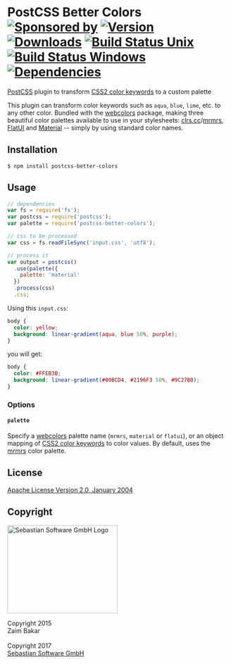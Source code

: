 # PostCSS Better Colors<br/>[![Sponsored by][sponsor-img]][sponsor] [![Version][npm-version-img]][npm] [![Downloads][npm-downloads-img]][npm] [![Build Status Unix][travis-img]][travis] [![Build Status Windows][appveyor-img]][appveyor] [![Dependencies][deps-img]][deps]

[sponsor-img]: https://img.shields.io/badge/Sponsored%20by-Sebastian%20Software-692446.svg
[sponsor]: https://www.sebastian-software.de
[deps]: https://david-dm.org/sebastian-software/postcss-better-colors
[deps-img]: https://david-dm.org/sebastian-software/postcss-better-colors.svg
[npm]: https://www.npmjs.com/package/postcss-better-colors
[npm-downloads-img]: https://img.shields.io/npm/dm/postcss-better-colors.svg
[npm-version-img]: https://img.shields.io/npm/v/postcss-better-colors.svg
[travis-img]: https://img.shields.io/travis/sebastian-software/postcss-better-colors/master.svg?branch=master&label=unix%20build
[appveyor-img]: https://img.shields.io/appveyor/ci/swernerx/postcss-better-colors/master.svg?label=windows%20build
[travis]: https://travis-ci.org/sebastian-software/postcss-better-colors
[appveyor]: https://ci.appveyor.com/project/swernerx/postcss-better-colors/branch/master


[PostCSS](https://github.com/postcss/postcss) plugin to transform [CSS2 color keywords](http://www.w3.org/TR/2011/REC-CSS2-20110607/syndata.html#value-def-color) to a custom palette

This plugin can transform color keywords such as `aqua`, `blue`, `lime`, etc.
to any other color. Bundled with the
[webcolors](https://github.com/zaim/webcolors) package, making three beautiful
color palettes available to use in your stylesheets: [clrs.cc](http://clrs.cc)/[mrmrs](https://github.com/mrmrs/colors),
[FlatUI](http://flatuicolors.co) and [Material](http://www.google.com/design/spec/style/color.html) -- simply by using standard color names.

## Installation

```
$ npm install postcss-better-colors
```

## Usage

```javascript
// dependencies
var fs = require('fs');
var postcss = require('postcss');
var palette = require('postcss-better-colors');

// css to be processed
var css = fs.readFileSync('input.css', 'utf8');

// process it
var output = postcss()
  .use(palette({
    palette: 'material'
  })
  .process(css)
  .css;
```

Using this `input.css`:

```css
body {
  color: yellow;
  background: linear-gradient(aqua, blue 50%, purple);
}
```

you will get:

```css
body {
  color: #FFEB3B;
  background: linear-gradient(#00BCD4, #2196F3 50%, #9C27B0);
}
```

### Options

#### `palette`

Specify a [webcolors](https://github.com/zaim/webcolors) palette name
(`mrmrs`, `material` or `flatui`), or an object mapping of [CSS2 color keywords](http://www.w3.org/TR/2011/REC-CSS2-20110607/syndata.html#value-def-color) to
color values. By default, uses the [mrmrs](https://github.com/mrmrs/colors)
color palette.


## License

[Apache License Version 2.0, January 2004](license)

## Copyright

<img src="https://raw.githubusercontent.com/sebastian-software/readable-code/master/assets/sebastiansoftware.png" alt="Sebastian Software GmbH Logo" width="250" height="200"/>

Copyright 2015<br/>Zaim Bakar<br/><br/>
Copyright 2017<br/>[Sebastian Software GmbH](http://www.sebastian-software.de)

